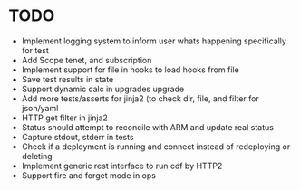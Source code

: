 
# TODO

* Implement logging system to inform user whats happening specifically for test
* Add Scope tenet, and subscription
* Implement support for file in hooks to load hooks from file
* Save test results in state
* Support dynamic calc in upgrades upgrade
* Add more tests/asserts for jinja2 (to check dir, file, and filter for json/yaml
* HTTP get filter in jinja2
* Status should attempt to reconcile with ARM and update real status
* Capture stdout, stderr in tests
* Check if a deployment is running and connect instead of redeploying or deleting
* Implement generic rest interface to run cdf by HTTP2
* Support fire and forget mode in ops